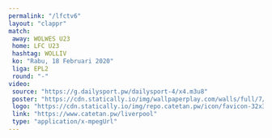 ```yaml
---
permalink: "/lfctv6"
layout: "clappr"
match:
 away: WOLWES U23
 home: LFC U23
 hashtag: WOLLIV
 ko: "Rabu, 18 Februari 2020"
 liga: EPL2
 round: "-"
video:
 source: "https://g.dailysport.pw/dailysport-4/x4.m3u8"
 poster: "https://cdn.statically.io/img/wallpaperplay.com/walls/full/7/1/1/324254.jpg?w=720&quality=60&format=webp"
 logo: "https://cdn.statically.io/img/repo.catetan.pw/icon/favicon-32x32.png"
 link: "https://www.catetan.pw/liverpool"
 type: "application/x-mpegUrl"
---
```

